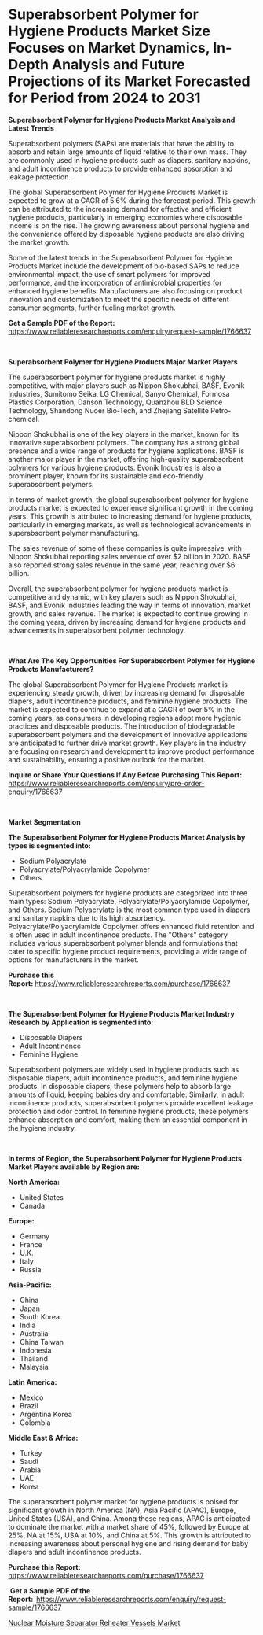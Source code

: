 <p><h1>Superabsorbent Polymer for Hygiene Products Market Size Focuses on Market Dynamics, In-Depth Analysis and Future Projections of its Market Forecasted for Period from 2024 to 2031</h1></p><p><strong>Superabsorbent Polymer for Hygiene Products Market Analysis and Latest Trends</strong></p>
<p><p>Superabsorbent polymers (SAPs) are materials that have the ability to absorb and retain large amounts of liquid relative to their own mass. They are commonly used in hygiene products such as diapers, sanitary napkins, and adult incontinence products to provide enhanced absorption and leakage protection.</p><p>The global Superabsorbent Polymer for Hygiene Products Market is expected to grow at a CAGR of 5.6% during the forecast period. This growth can be attributed to the increasing demand for effective and efficient hygiene products, particularly in emerging economies where disposable income is on the rise. The growing awareness about personal hygiene and the convenience offered by disposable hygiene products are also driving the market growth.</p><p>Some of the latest trends in the Superabsorbent Polymer for Hygiene Products Market include the development of bio-based SAPs to reduce environmental impact, the use of smart polymers for improved performance, and the incorporation of antimicrobial properties for enhanced hygiene benefits. Manufacturers are also focusing on product innovation and customization to meet the specific needs of different consumer segments, further fueling market growth.</p></p>
<p><strong>Get a Sample PDF of the Report:&nbsp;</strong> <a href="https://www.reliableresearchreports.com/enquiry/request-sample/1766637">https://www.reliableresearchreports.com/enquiry/request-sample/1766637</a></p>
<p>&nbsp;</p>
<p><strong>Superabsorbent Polymer for Hygiene Products Major Market Players</strong></p>
<p><p>The superabsorbent polymer for hygiene products market is highly competitive, with major players such as Nippon Shokubhai, BASF, Evonik Industries, Sumitomo Seika, LG Chemical, Sanyo Chemical, Formosa Plastics Corporation, Danson Technology, Quanzhou BLD Science Technology, Shandong Nuoer Bio-Tech, and Zhejiang Satellite Petro-chemical.</p><p>Nippon Shokubhai is one of the key players in the market, known for its innovative superabsorbent polymers. The company has a strong global presence and a wide range of products for hygiene applications. BASF is another major player in the market, offering high-quality superabsorbent polymers for various hygiene products. Evonik Industries is also a prominent player, known for its sustainable and eco-friendly superabsorbent polymers.</p><p>In terms of market growth, the global superabsorbent polymer for hygiene products market is expected to experience significant growth in the coming years. This growth is attributed to increasing demand for hygiene products, particularly in emerging markets, as well as technological advancements in superabsorbent polymer manufacturing.</p><p>The sales revenue of some of these companies is quite impressive, with Nippon Shokubhai reporting sales revenue of over $2 billion in 2020. BASF also reported strong sales revenue in the same year, reaching over $6 billion.</p><p>Overall, the superabsorbent polymer for hygiene products market is competitive and dynamic, with key players such as Nippon Shokubhai, BASF, and Evonik Industries leading the way in terms of innovation, market growth, and sales revenue. The market is expected to continue growing in the coming years, driven by increasing demand for hygiene products and advancements in superabsorbent polymer technology.</p></p>
<p>&nbsp;</p>
<p><strong>What Are The Key Opportunities For Superabsorbent Polymer for Hygiene Products Manufacturers?</strong></p>
<p><p>The global Superabsorbent Polymer for Hygiene Products market is experiencing steady growth, driven by increasing demand for disposable diapers, adult incontinence products, and feminine hygiene products. The market is expected to continue to expand at a CAGR of over 5% in the coming years, as consumers in developing regions adopt more hygienic practices and disposable products. The introduction of biodegradable superabsorbent polymers and the development of innovative applications are anticipated to further drive market growth. Key players in the industry are focusing on research and development to improve product performance and sustainability, ensuring a positive outlook for the market.</p></p>
<p><strong>Inquire or Share Your Questions If Any Before Purchasing This Report:</strong> <a href="https://www.reliableresearchreports.com/enquiry/pre-order-enquiry/1766637">https://www.reliableresearchreports.com/enquiry/pre-order-enquiry/1766637</a></p>
<p>&nbsp;</p>
<p><strong>Market Segmentation</strong></p>
<p><strong>The Superabsorbent Polymer for Hygiene Products Market Analysis by types is segmented into:</strong></p>
<p><ul><li>Sodium Polyacrylate</li><li>Polyacrylate/Polyacrylamide Copolymer</li><li>Others</li></ul></p>
<p><p>Superabsorbent polymers for hygiene products are categorized into three main types: Sodium Polyacrylate, Polyacrylate/Polyacrylamide Copolymer, and Others. Sodium Polyacrylate is the most common type used in diapers and sanitary napkins due to its high absorbency. Polyacrylate/Polyacrylamide Copolymer offers enhanced fluid retention and is often used in adult incontinence products. The "Others" category includes various superabsorbent polymer blends and formulations that cater to specific hygiene product requirements, providing a wide range of options for manufacturers in the market.</p></p>
<p><strong>Purchase this Report:&nbsp;</strong><a href="https://www.reliableresearchreports.com/purchase/1766637">https://www.reliableresearchreports.com/purchase/1766637</a></p>
<p>&nbsp;</p>
<p><strong>The Superabsorbent Polymer for Hygiene Products Market Industry Research by Application is segmented into:</strong></p>
<p><ul><li>Disposable Diapers</li><li>Adult Incontinence</li><li>Feminine Hygiene</li></ul></p>
<p><p>Superabsorbent polymers are widely used in hygiene products such as disposable diapers, adult incontinence products, and feminine hygiene products. In disposable diapers, these polymers help to absorb large amounts of liquid, keeping babies dry and comfortable. Similarly, in adult incontinence products, superabsorbent polymers provide excellent leakage protection and odor control. In feminine hygiene products, these polymers enhance absorption and comfort, making them an essential component in the hygiene industry.</p></p>
<p>&nbsp;</p>
<p><strong>In terms of Region, the Superabsorbent Polymer for Hygiene Products Market Players available by Region are:</strong></p>
<p>
    <p> <strong> North America: </strong>
        <ul>
            <li>United States</li>
            <li>Canada</li>
        </ul>
        </p> 
    <p> <strong> Europe: </strong>
        <ul>
            <li>Germany</li>
            <li>France</li>
            <li>U.K.</li>
            <li>Italy</li>
            <li>Russia</li>
        </ul>
        </p> 
    <p> <strong> Asia-Pacific: </strong>
        <ul>
            <li>China</li>
            <li>Japan</li>
            <li>South Korea</li>
            <li>India</li>
            <li>Australia</li>
            <li>China Taiwan</li>
            <li>Indonesia</li>
            <li>Thailand</li>
            <li>Malaysia</li>
        </ul>
        </p> 
    <p> <strong> Latin America: </strong>
        <ul>
            <li>Mexico</li>
            <li>Brazil</li>
            <li>Argentina Korea</li>
            <li>Colombia</li>
        </ul>
        </p> 
    <p> <strong> Middle East & Africa: </strong>
        <ul>
            <li>Turkey</li>
            <li>Saudi</li>
            <li>Arabia</li>
            <li>UAE</li>
            <li>Korea</li>
        </ul>
    </p>
    </p>
<p><p>The superabsorbent polymer market for hygiene products is poised for significant growth in North America (NA), Asia Pacific (APAC), Europe, United States (USA), and China. Among these regions, APAC is anticipated to dominate the market with a market share of 45%, followed by Europe at 25%, NA at 15%, USA at 10%, and China at 5%. This growth is attributed to increasing awareness about personal hygiene and rising demand for baby diapers and adult incontinence products.</p></p>
<p><strong>Purchase this Report: </strong><a href="https://www.reliableresearchreports.com/purchase/1766637">https://www.reliableresearchreports.com/purchase/1766637</a></p>
<p>&nbsp;<strong>Get a Sample PDF of the Report:&nbsp;&nbsp;</strong><a href="https://www.reliableresearchreports.com/enquiry/request-sample/1766637">https://www.reliableresearchreports.com/enquiry/request-sample/1766637</a></p>
<p><strong></strong></p>
<p><p><a href="https://eight-handstand-8fb.notion.site/Decoding-the-Nuclear-Moisture-Separator-Reheater-Vessels-Market-A-Deep-Dive-into-the-Latest-Market--aee30025c05f48509329e386c8e9fbe0">Nuclear Moisture Separator Reheater Vessels Market</a></p></p>
